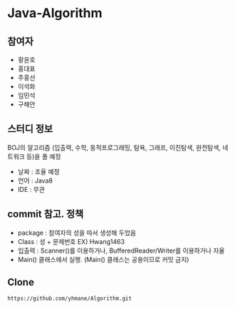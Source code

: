 # Java-Algorithm

## 참여자

* 황윤호
* 홍대표
* 주홍선
* 이석화
* 임민석
* 구해안

## 스터디 정보
BOJ의 알고리즘 (입출력, 수학, 동적프로그래밍, 탐욕, 그래프, 이진탐색, 완전탐색, 네트워크 등)을 풀 예정

* 날짜 : 조율 예정
* 언어 : Java8
* IDE : 무관

## commit 참고. 정책

* package : 참여자의 성을 따서 생성해 두었음
* Class   : 성 + 문제번호
EX) Hwang1463
* 입출력 : Scanner()를 이용하거나, BufferedReader/Writer를 이용하거나 자율 
* Main() 클래스에서 실행. (Main() 클래스는 공용이므로 커밋 금지)

## Clone
<pre><code>https://github.com/yhmane/Algorithm.git</code></pre>
